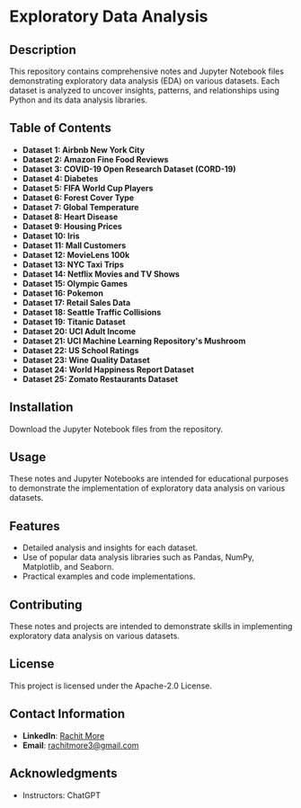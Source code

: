 # Exploratory Data Analysis

## Description
This repository contains comprehensive notes and Jupyter Notebook files demonstrating exploratory data analysis (EDA) on various datasets. Each dataset is analyzed to uncover insights, patterns, and relationships using Python and its data analysis libraries.

## Table of Contents
- **Dataset 1: Airbnb New York City**
- **Dataset 2: Amazon Fine Food Reviews**
- **Dataset 3: COVID-19 Open Research Dataset (CORD-19)**
- **Dataset 4: Diabetes**
- **Dataset 5: FIFA World Cup Players**
- **Dataset 6: Forest Cover Type**
- **Dataset 7: Global Temperature**
- **Dataset 8: Heart Disease**
- **Dataset 9: Housing Prices**
- **Dataset 10: Iris**
- **Dataset 11: Mall Customers**
- **Dataset 12: MovieLens 100k**
- **Dataset 13: NYC Taxi Trips**
- **Dataset 14: Netflix Movies and TV Shows**
- **Dataset 15: Olympic Games**
- **Dataset 16: Pokemon**
- **Dataset 17: Retail Sales Data**
- **Dataset 18: Seattle Traffic Collisions**
- **Dataset 19: Titanic Dataset**
- **Dataset 20: UCI Adult Income**
- **Dataset 21: UCI Machine Learning Repository's Mushroom**
- **Dataset 22: US School Ratings**
- **Dataset 23: Wine Quality Dataset**
- **Dataset 24: World Happiness Report Dataset**
- **Dataset 25: Zomato Restaurants Dataset**

## Installation
Download the Jupyter Notebook files from the repository.

## Usage
These notes and Jupyter Notebooks are intended for educational purposes to demonstrate the implementation of exploratory data analysis on various datasets.

## Features
- Detailed analysis and insights for each dataset.
- Use of popular data analysis libraries such as Pandas, NumPy, Matplotlib, and Seaborn.
- Practical examples and code implementations.

## Contributing
These notes and projects are intended to demonstrate skills in implementing exploratory data analysis on various datasets.

## License
This project is licensed under the Apache-2.0 License.

## Contact Information
- **LinkedIn**: [Rachit More](https://www.linkedin.com/in/rachit-more-30a63418a)
- **Email**: [rachitmore3@gmail.com](mailto:rachitmore3@gmail.com)

## Acknowledgments
- Instructors: ChatGPT
